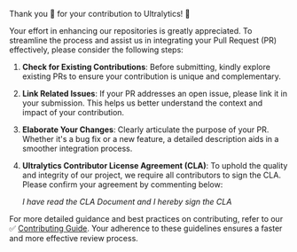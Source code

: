 Thank you 🙏 for your contribution to Ultralytics! 🚀

Your effort in enhancing our repositories is greatly appreciated. To streamline the process and assist us in integrating your Pull Request (PR) effectively, please consider the following steps:

1. **Check for Existing Contributions**: Before submitting, kindly explore existing PRs to ensure your contribution is unique and complementary.
2. **Link Related Issues**: If your PR addresses an open issue, please link it in your submission. This helps us better understand the context and impact of your contribution.
3. **Elaborate Your Changes**: Clearly articulate the purpose of your PR. Whether it's a bug fix or a new feature, a detailed description aids in a smoother integration process.
4. **Ultralytics Contributor License Agreement (CLA)**: To uphold the quality and integrity of our project, we require all contributors to sign the CLA. Please confirm your agreement by commenting below:
   
    _I have read the CLA Document and I hereby sign the CLA_

For more detailed guidance and best practices on contributing, refer to our ✅ [Contributing Guide](https://docs.ultralytics.com/help/contributing). Your adherence to these guidelines ensures a faster and more effective review process.
